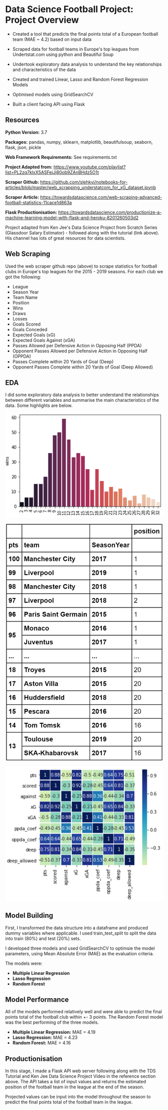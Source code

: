 # Data Science Football Project: Project Overview

- Created a tool that predicts the final points total of a European football team (MAE ~ 4.2) based on input data  

- Scraped data for football teams in Europe's top leagues from Undertstat.com using python and Beautiful Soup

- Undertook exploratory data analysis to understand the key relationships and characteristics of the data

- Created and trained Linear, Lasso and Random Forest Regression Models 

- Optimised models using GridSearchCV

- Built a client facing API using Flask

## Resources

**Python Version:** 3.7

**Packages:** pandas, numpy, sklearn, matplotlib, beautifulsoup, seaborn, flask, json, pickle

**Web Framework Requirements:** See requirements.txt

**Project Adapted from:** https://www.youtube.com/playlist?list=PL2zq7klxX5ASFejJj80ob9ZAnBHdz5O1t

**Scraper Github:** https://github.com/slehkyi/notebooks-for-articles/blob/master/web_scrapping_understatcom_for_xG_dataset.ipynb

**Scraper Article:** https://towardsdatascience.com/web-scraping-advanced-football-statistics-11cace1d863a

**Flask Productionisation:** https://towardsdatascience.com/productionize-a-machine-learning-model-with-flask-and-heroku-8201260503d2

Project adapted from Ken Jee's Data Science Project from Scratch Series (Glassdoor Salary Estimator) - followed along with the tutorial (link above). His channel has lots of great resources for data scientists.

## Web Scraping

Used the web scraper github repo (above) to scrape statistics for football clubs in Europe's top leagues for the 2015 - 2019 seasons. For each club we got the following:

- League
- Season Year
- Team Name
- Position
- Wins
- Draws
- Losses
- Goals Scored
- Goals Conceded
- Expected Goals (xG)
- Expected Goals Against (xGA)
- Passes Allowed per Defensive Action in Opposing Half (PPDA)
- Opponent Passes Allowed per Defensive Action in Opposing Half (OPPDA)
- Passes Complete within 20 Yards of Goal (Deep)
- Opponent Passes Complete within 20 Yards of Goal (Deep Allowed)

## EDA

I did some exploratory data analysis to better understand the relationships between different variables and summarise the main characteristics of the data. Some highlights are below.

![](/Images/wins_profile_EDA.PNG)

![](/Images/pts_position_team_pivot_EDA.PNG)

![](/Images/football_heatmap_EDA.PNG)

## Model Building

First, I transformed the data structure into a dataframe and produced dummy variables where applicable. I used train_test_split to split the data into train (80%) and test (20%) sets.  

I developed three models and used GridSearchCV to optimsie the model parameters, using Mean Absolute Error (MAE) as the evaluation criteria. 

The models were:
- **Multiple Linear Regression**
- **Lasso Regression**
- **Random Forest**

## Model Performance

All of the models performed relatively well and were able to predict the final points total of the football club within +- 3 points. 
The Random Forest model was the best performing of the three models.

- **Multiple Linear Regression:** MAE = 4.19
- **Lasso Regression:** MAE = 4.23
- **Random Forest:** MAE = 4.16
 
 ## Productionisation
 
 In this stage, I made a Flask API web server following along with the TDS Tutorial and Ken Jee Data Science Project Video in the reference section above. The API takes a list of input values and returns the estimated position of the football team in the league at the end of the season.
 
 Projected values can be input into the model throughout the season to predict the final points total of the football team in the league. 
 
 



